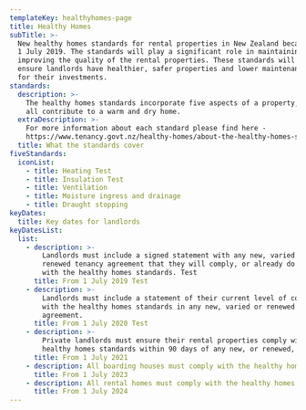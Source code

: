 ```yaml
---
templateKey: healthyhomes-page
title: Healthy Homes
subTitle: >-
  New healthy homes standards for rental properties in New Zealand became law on
  1 July 2019. The standards will play a significant role in maintaining and
  improving the quality of the rental properties. These standards will help
  ensure landlords have healthier, safer properties and lower maintenance costs
  for their investments.
standards:
  description: >-
    The healthy homes standards incorporate five aspects of a property, which
    all contribute to a warm and dry home.
  extraDescription: >-
    For more information about each standard please find here -
    https://www.tenancy.govt.nz/healthy-homes/about-the-healthy-homes-standards/
  title: What the standards cover
fiveStandards:
  iconList:
    - title: Heating Test
    - title: Insulation Test
    - title: Ventilation
    - title: Moisture ingress and drainage
    - title: Draught stopping
keyDates:
  title: Key dates for landlords
keyDatesList:
  list:
    - description: >-
        Landlords must include a signed statement with any new, varied or
        renewed tenancy agreement that they will comply, or already do comply,
        with the healthy homes standards. Test
      title: From 1 July 2019 Test
    - description: >-
        Landlords must include a statement of their current level of compliance
        with the healthy homes standards in any new, varied or renewed tenancy
        agreement.
      title: From 1 July 2020 Test
    - description: >-
        Private landlords must ensure their rental properties comply with the
        healthy homes standards within 90 days of any new, or renewed, tenancy.
      title: From 1 July 2021
    - description: All boarding houses must comply with the healthy homes standards.
      title: From 1 July 2023
    - description: All rental homes must comply with the healthy homes standards.
      title: From 1 July 2024
---
```

